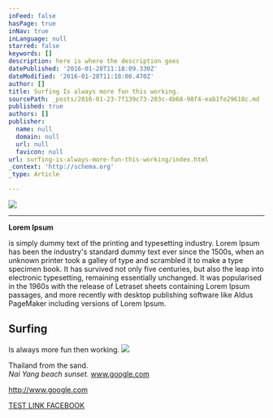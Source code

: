 ```yaml
---
inFeed: false
hasPage: true
inNav: true
inLanguage: null
starred: false
keywords: []
description: here is where the description goes
datePublished: '2016-01-28T11:18:09.330Z'
dateModified: '2016-01-28T11:18:06.470Z'
author: []
title: Surfing Is always more fun this working.
sourcePath: _posts/2016-01-23-7f139c73-203c-4b68-98f4-eab1fe29618c.md
published: true
authors: []
publisher:
  name: null
  domain: null
  url: null
  favicon: null
url: surfing-is-always-more-fun-this-working/index.html
_context: 'http://schema.org'
_type: Article

---
```

![](https://s3-us-west-2.amazonaws.com/the-grid-img/p/bad9531beab847f5950174a8ad40ada49264c0c5.png)

****

**Lorem Ipsum**

is simply dummy text of the printing and typesetting industry. Lorem Ipsum has been the industry's standard dummy text ever since the 1500s, when an unknown printer took a galley of type and scrambled it to make a type specimen book. It has survived not only five centuries, but also the leap into electronic typesetting, remaining essentially unchanged. It was popularised in the 1960s with the release of Letraset sheets containing Lorem Ipsum passages, and more recently with desktop publishing software like Aldus PageMaker including versions of Lorem Ipsum.

## Surfing  
Is always more fun then working.
![](https://s3-us-west-2.amazonaws.com/the-grid-img/p/851864b9484f87d935eb2ade1a4a04ff7628de27.jpg)

Thailand from the sand.  
_Nai Yang beach sunset_.  www.google.com

http://www.google.com

[TEST LINK FACEBOOK][0]

[0]: facebook.com